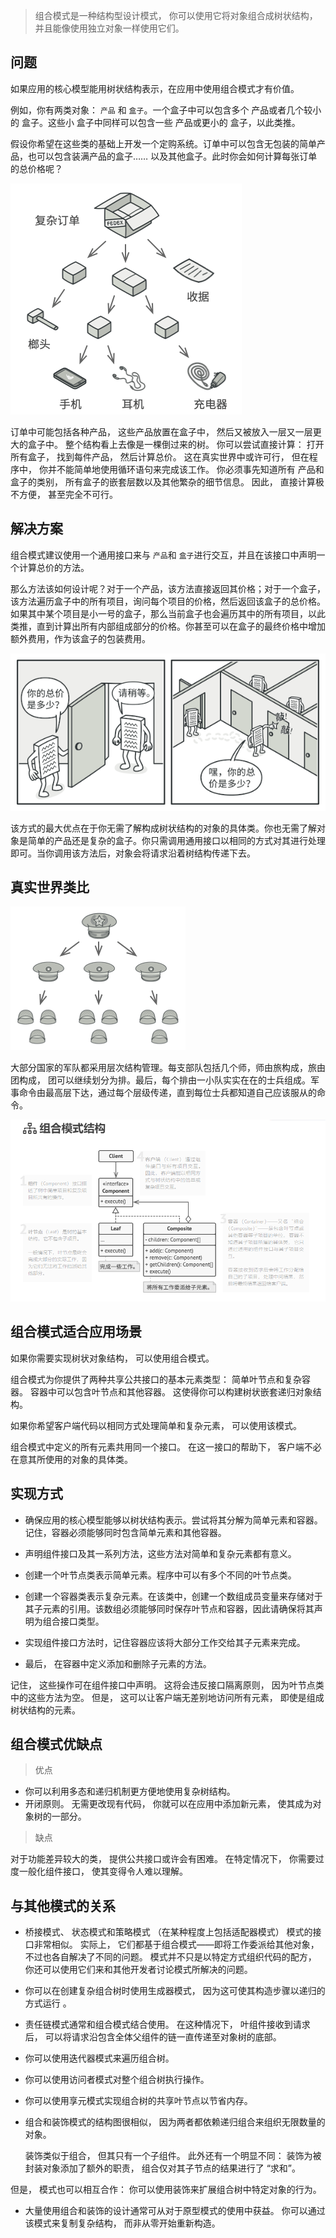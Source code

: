 > 组合模式是一种结构型设计模式， 你可以使用它将对象组合成树状结构， 并且能像使用独立对象一样使用它们。

## 问题
如果应用的核心模型能用树状结构表示，在应用中使用组合模式才有价值。

例如，你有两类对象： `产品` 和 `盒子`。一个盒子中可以包含多个 产品或者几个较小的 盒子。这些小 盒子中同样可以包含一些 产品或更小的 盒子，以此类推。

假设你希望在这些类的基础上开发一个定购系统。订单中可以包含无包装的简单产品，也可以包含装满产品的盒子…… 以及其他盒子。此时你会如何计算每张订单的总价格呢？

![example.png](example.png)

订单中可能包括各种产品， 这些产品放置在盒子中， 然后又被放入一层又一层更大的盒子中。 整个结构看上去像是一棵倒过来的树。
你可以尝试直接计算： 打开所有盒子， 找到每件产品， 然后计算总价。 这在真实世界中或许可行， 但在程序中， 你并不能简单地使用循环语句来完成该工作。 你必须事先知道所有 产品和 盒子的类别， 所有盒子的嵌套层数以及其他繁杂的细节信息。 因此， 直接计算极不方便， 甚至完全不可行。

## 解决方案
组合模式建议使用一个通用接口来与 `产品`和 `盒子`进行交互，并且在该接口中声明一个计算总价的方法。

那么方法该如何设计呢？对于一个产品，该方法直接返回其价格；对于一个盒子，该方法遍历盒子中的所有项目，询问每个项目的价格，然后返回该盒子的总价格。如果其中某个项目是小一号的盒子，那么当前盒子也会遍历其中的所有项目，以此类推，直到计算出所有内部组成部分的价格。你甚至可以在盒子的最终价格中增加额外费用，作为该盒子的包装费用。

![recurse.png](recurse.png)

该方式的最大优点在于你无需了解构成树状结构的对象的具体类。你也无需了解对象是简单的产品还是复杂的盒子。你只需调用通用接口以相同的方式对其进行处理即可。当你调用该方法后，对象会将请求沿着树结构传递下去。


## 真实世界类比
![compare.png](compare.png)

大部分国家的军队都采用层次结构管理。每支部队包括几个师，师由旅构成，旅由团构成， 团可以继续划分为排。最后，每个排由一小队实实在在的士兵组成。军事命令由最高层下达，通过每个层级传递，直到每位士兵都知道自己应该服从的命令。

![composite.png](composite.png)

## 组合模式适合应用场景
如果你需要实现树状对象结构， 可以使用组合模式。

组合模式为你提供了两种共享公共接口的基本元素类型： 简单叶节点和复杂容器。 容器中可以包含叶节点和其他容器。 这使得你可以构建树状嵌套递归对象结构。

如果你希望客户端代码以相同方式处理简单和复杂元素， 可以使用该模式。

组合模式中定义的所有元素共用同一个接口。 在这一接口的帮助下， 客户端不必在意其所使用的对象的具体类。

## 实现方式
- 确保应用的核心模型能够以树状结构表示。尝试将其分解为简单元素和容器。记住，容器必须能够同时包含简单元素和其他容器。


- 声明组件接口及其一系列方法，这些方法对简单和复杂元素都有意义。


- 创建一个叶节点类表示简单元素。程序中可以有多个不同的叶节点类。


- 创建一个容器类表示复杂元素。在该类中，创建一个数组成员变量来存储对于其子元素的引用。该数组必须能够同时保存叶节点和容器，因此请确保将其声明为组合接口类型。


- 实现组件接口方法时，记住容器应该将大部分工作交给其子元素来完成。


- 最后， 在容器中定义添加和删除子元素的方法。


记住， 这些操作可在组件接口中声明。 这将会违反接口隔离原则， 因为叶节点类中的这些方法为空。 但是， 这可以让客户端无差别地访问所有元素， 即使是组成树状结构的元素。


## 组合模式优缺点
> 优点

- 你可以利用多态和递归机制更方便地使用复杂树结构。
- 开闭原则。 无需更改现有代码， 你就可以在应用中添加新元素， 使其成为对象树的一部分。

> 缺点

对于功能差异较大的类， 提供公共接口或许会有困难。 在特定情况下， 你需要过度一般化组件接口， 使其变得令人难以理解。

## 与其他模式的关系
- 桥接模式、 状态模式和策略模式 （在某种程度上包括适配器模式） 模式的接口非常相似。 实际上， 它们都基于组合模式——即将工作委派给其他对象， 不过也各自解决了不同的问题。 模式并不只是以特定方式组织代码的配方， 你还可以使用它们来和其他开发者讨论模式所解决的问题。


- 你可以在创建复杂组合树时使用生成器模式， 因为这可使其构造步骤以递归的方式运行
。

- 责任链模式通常和组合模式结合使用。 在这种情况下， 叶组件接收到请求后， 可以将请求沿包含全体父组件的链一直传递至对象树的底部。


- 你可以使用迭代器模式来遍历组合树。


- 你可以使用访问者模式对整个组合树执行操作。


- 你可以使用享元模式实现组合树的共享叶节点以节省内存。


- 组合和装饰模式的结构图很相似， 因为两者都依赖递归组合来组织无限数量的对象。

    装饰类似于组合， 但其只有一个子组件。 此外还有一个明显不同： 装饰为被封装对象添加了额外的职责， 组合仅对其子节点的结果进行了 “求和”。

但是， 模式也可以相互合作： 你可以使用装饰来扩展组合树中特定对象的行为。

- 大量使用组合和装饰的设计通常可从对于原型模式的使用中获益。 你可以通过该模式来复制复杂结构， 而非从零开始重新构造。